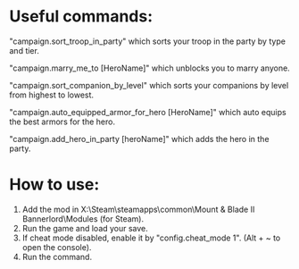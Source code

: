 # Useful commands: 
"campaign.sort_troop_in_party" which sorts your troop in the party by type and tier. 

"campaign.marry_me_to [HeroName]" which unblocks you to marry anyone. 

"campaign.sort_companion_by_level" which sorts your companions by level from highest to lowest. 

"campaign.auto_equipped_armor_for_hero [HeroName]" which auto equips the best armors for the hero. 

"campaign.add_hero_in_party [heroName]" which adds the hero in the party.

# How to use: 
1. Add the mod in X:\Steam\steamapps\common\Mount & Blade II Bannerlord\Modules (for Steam). 
2. Run the game and load your save. 
3. If cheat mode disabled, enable it by "config.cheat_mode 1". (Alt + ~ to open the console). 
4. Run the command. 
